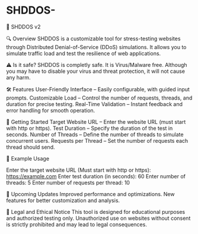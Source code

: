 # SHDDOS-
🚀 SHDDOS v2

🔍 Overview
SHDDOS is a customizable tool for stress-testing websites through Distributed Denial-of-Service (DDoS) simulations. It allows you to simulate traffic load and test the resilience of web applications. 

⚠️ Is it safe?
SHDDOS is completly safe. It is Virus/Malware free. Although you may have to disable your virus and threat protection, it will not cause any harm.

🛠️ Features
User-Friendly Interface – Easily configurable, with guided input prompts.
Customizable Load – Control the number of requests, threads, and duration for precise testing.
Real-Time Validation – Instant feedback and error handling for smooth operation.

🚦 Getting Started
Target Website URL – Enter the website URL (must start with http or https).
Test Duration – Specify the duration of the test in seconds.
Number of Threads – Define the number of threads to simulate concurrent users.
Requests per Thread – Set the number of requests each thread should send.

📌 Example Usage

Enter the target website URL (Must start with http or https): https://example.com
Enter test duration (in seconds): 60
Enter number of threads: 5
Enter number of requests per thread: 10

🚧 Upcoming Updates
Improved performance and optimizations.
New features for better customization and analysis.

📜 Legal and Ethical Notice
This tool is designed for educational purposes and authorized testing only. Unauthorized use on websites without consent is strictly prohibited and may lead to legal consequences.
